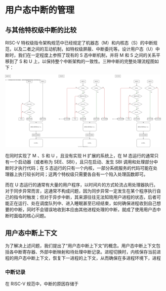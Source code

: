 # 用户态中断的管理

## 与其他特权级中断的比较

RISC-V 特权级指令架构规范中已经规定了机器态（M）和内核态（S）的中断规范，以及二者之间的互动机制，如特权级屏蔽、中断委托等。设计用户态（U）中断时，我们在一定程度上参照了现有的 S 态中断机制，并将 M 和 S 之间的关系平移到了 S 和 U 上，以保持整个中断架构的一致性。三种中断的完整处理流程图如下：

![完整中断处理流程](assets/full_trap_flow.drawio.svg)

在同时实现了 M 、S 和 U ，且没有实现 H 扩展的系统上，在 M 态运行的通常只有一个启动器（或者称为 SEE、SBI），且只在启动、发生 SBI 调用和处理部分中断时才执行代码；在 S 态运行的只有一个内核，一部分系统服务的代码可能在处理器上执行较长时间；这两个特权级只需要各自有一个陷入处理函数即可。

而在 U 态运行的通常有大量的用户程序，以时间片的方式轮流占用处理器执行。对于同步异常而言，这通常不构成问题，因为同步异常一定发生在某个程序执行自己的指令时触发；但对于异步中断，其来源往往无法知晓用户进程的状态，后者可能正在运行、处在调度队列中、进入睡眠甚至已经结束，如何确保进程收到自己想要的中断，同时不会错误地收到本应由其他进程处理的中断，就成了使用用户态中断时面临的核心问题。

## 用户态中断上下文

为了解决上述问题，我们提出了“用户态中断上下文”的概念。用户态中断上下文包括各中断寄存器、外部中断映射和待处理中断记录。进程切换时，内核保存当前进程的用户态中断上下文，恢复下一进程的上下文，从而确保在多进程环境下，进程

### 中断记录

在 RISC-V 规范中，中断的原因存储于
